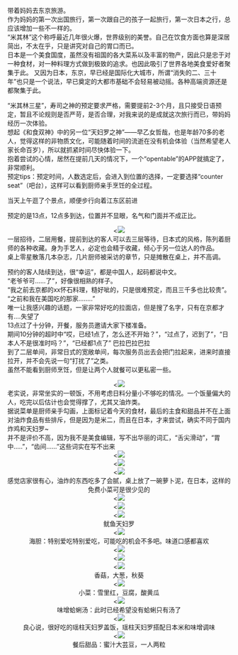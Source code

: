 带着妈妈去东京旅游。<br>
作为妈妈的第一次出国旅行，第一次跟自己的孩子一起旅行，第一次日本之行，总应该增加一些不一样的。<br>
“米其林”这个称呼最近几年很火爆，世界级别的美誉。自己在饮食方面也算是深居简出，不太在乎，只是讲究对自己的胃口而已。<br>
日本是一个美食国度，虽然没有祖国的各大菜系以及丰富的物产，因此只是忠于对一种食材，对一种料理方式做到极致的追求。也因此吸引了世界各地美食爱好者聚集于此。
又因为日本，东京，早已经是国际化大城市，所谓“消失的二、三十年”也只是一个说法，早已奠定的大都市基础不会轻易被动摇。各种高端资源还是都聚集于此。<br>

“米其林三星”，寿司之神的预定要求严格，需要提前2-3个月，且只接受日语预定，暂且不论规则是否严苛，是否合理，对我来说的是成就这次旅行而已，带妈妈经历一次体验。<br>
想起《和食双神》中的另一位“天妇罗之神”——早乙女哲哉，也是年龄70多的老人，觉得这样的非物质文化，可能随着时间的流逝在没有机会体验（当然希望老人家长命百岁），所以就抓紧时间尽快体验一下。<br>
抱着尝试的心情，居然在提前几天的情况下，一个“opentable”的APP就搞定了，非常顺利。<br>
预定tips：预定时间，人数选定后，会进入到位置的选择，一定要选择“counter seat”（吧台），这样可以看到厨师亲手烹饪的全过程。<br>

当天上午逛了个景点，顺便步行向着江东区前进<br>

预定的是13点，12点多到达，位置并不显眼，名气和门面并不成正比。<br>
<div style="text-align: center;"><<img src="/images/20190612/IMG_4302.JPG;690" name="image_operate_43811560046289843"></div>
一层招待，二层用餐，提前到达的客人可以去三层等待，日本式的风格，陈列着厨师的各种收藏。身为手艺人，必定也会精于收藏，倾心于另一位达人的作品。<br>
桌上零星散落几本杂志，几片厨师被采访的章节，只是摊散在桌上，并不高调。<br>

预约的客人陆续到达，很“幸运”，都是中国人，起码都说中文。<br>
“老爷爷可......了”，好像很相熟的样子。<br>
“我之前去京都的xx怀石料理，糙好呲的，只是很难预定，而且三千多也比较贵”。<br>
“之前和我在美国吃的那家........”<br>
唯一让我感兴趣的话题，一家非常好吃的拉面店，但是搜了名字，只有在京都才有....失望了<br>
13点过了十分钟，开餐，服务员邀请大家下楼准备。<br>
期间10分钟的超时中“哎，已经1点了，怎么还不开始？”，“过点了，迟到了”，“日本人不是很准时吗？”，“已经都1点了” 巴拉巴拉巴拉<br>
到了二层单间，非常日式的宽敞单间，每次服务员出去会把门拉起来，进来时直接拉开，并不会先说一句“打扰了”之类。<br>
虽然不能看到厨师烹饪，但是让两个人就餐可以更私密一些。<br>
<div style="text-align: center;"><<img src="/images/20190612/IMG_4304.JPG;690" name="image_operate_43811560046289844"></div>
老实说，非常坐实的一顿饭，不用考虑日料分量小不够吃的情况。一个饭量偏大的人，吃完以后估计也会觉得撑了，尤其又油炸类。<br>
据说菜单是厨师亲手勾画，上面标记着今天的食材，最后的主食和甜品并不在上面<br>
对油炸食品有些排斥，但是因为是米二，而且在日本，才来尝试，确实不同于国内炸鸡和天妇罗~<br>
并不是评价不高，因为我不是美食编辑，写不出华丽的词汇，“舌尖滑动”，“胃中.....”，“齿间......”这些词实在写不出来<br>
<div style="text-align: center;"><<img src="/images/20190612/IMG_4305.JPG;690" name="image_operate_43811560046289845"></div>
<div style="text-align: center;"><<img src="/images/20190612/IMG_4306.JPG;690" name="image_operate_43811560046289846"></div>
<div style="text-align: center;"><<img src="/images/20190612/IMG_4307.JPG;690" name="image_operate_43811560046289847"></div>
<div style="text-align: center;"><span style="text-align: start;">
  感觉店家很有心，油炸的东西吃多了会腻，桌上放了一碗萝卜泥，在日本，这样的免费小菜可是很少见的<br></span></div>
<div style="text-align: center;"><<img src="/images/20190612/IMG_4309.JPG;690" name="image_operate_43811560046289848"></div>
<div style="text-align: center;"><<img src="/images/20190612/IMG_4310.JPG;690" name="image_operate_43811560046289849"></div>
<div style="text-align: center;"><<img src="/images/20190612/IMG_4311.JPG;690" name="image_operate_43811560046289850"></div>
<div style="text-align: center;"><span style="text-align: start;">鱿鱼天妇罗<br></span></div>
<div style="text-align: center;"><<img src="/images/20190612/IMG_4312.JPG;690" name="image_operate_43811560046289851"></div>
  <div style="text-align: center;"><span style="text-align: start;">
海胆：特别爱吃特别爱吃，可能吃的机会不多吧。味道口感都喜欢<br></span></div>
<div style="text-align: center;"><<img src="/images/20190612/IMG_4313.JPG;690" name="image_operate_43811560046289852"></div>
<div style="text-align: center;"><<img src="/images/20190612/IMG_4314.JPG;690" name="image_operate_43811560046289853"></div>
<div style="text-align: center;"><<img src="/images/20190612/IMG_4317.JPG;690" name="image_operate_43811560046289854"></div>
    <div style="text-align: center;"><span style="text-align: start;">
香菇，大葱，秋葵<br></span></div>
<div style="text-align: center;"><<img src="/images/20190612/IMG_4318.JPG;690" name="image_operate_43811560046289858"></div>
      <div style="text-align: center;"><span style="text-align: start;">
小菜：雪里红，豆腐，酸黄瓜<br></span></div>
<div style="text-align: center;"><<img src="/images/20190612/IMG_4319.JPG;690" name="image_operate_43811560046289855"></div>
        <div style="text-align: center;"><span style="text-align: start;">
味增蛤蜊汤：此时已经希望没有蛤蜊只有汤了<br></span></div>
<div style="text-align: center;"><<img src="/images/20190612/IMG_4320.JPG;690" name="image_operate_43811560046289856"></div>
          <div style="text-align: center;"><span style="text-align: start;">
良心说，很好吃的瑶柱天妇罗盖饭，瑶柱天妇罗搭配日本米和味增调味<br></span></div>
<div style="text-align: center;"><<img src="/images/20190612/IMG_4321.JPG;690" name="image_operate_43811560046289857"></div>
            <div style="text-align: center;"><span style="text-align: start;">
餐后甜品：蜜汁大芸豆，一人两粒<br></span></div>

